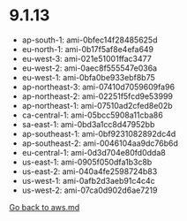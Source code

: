 
 # 9.1.13
- ap-south-1: ami-0bfec14f28485625d
- eu-north-1: ami-0b17f5af8e4efa649
- eu-west-3: ami-021e51001ffac3477
- eu-west-2: ami-0aec8f555547e036a
- eu-west-1: ami-0bfa0be933ebf8b75
- ap-northeast-3: ami-07410d7059609fa96
- ap-northeast-2: ami-02251f5fcd9e53999
- ap-northeast-1: ami-07510ad2cfed8e02b
- ca-central-1: ami-05bcc5908a11cba86
- sa-east-1: ami-0bd3a1cc8d47952bb
- ap-southeast-1: ami-0bf9231082892dc4d
- ap-southeast-2: ami-0046104aa9dc76b6d
- eu-central-1: ami-0d3d704e80fd0dda8
- us-east-1: ami-0905f050dfa1b3c8b
- us-east-2: ami-040a4fe2598724b83
- us-west-1: ami-0afb2d3aeb91c4c4c
- us-west-2: ami-07ca0d902d6ae7219

[Go back to aws.md](../../aws.md) 
